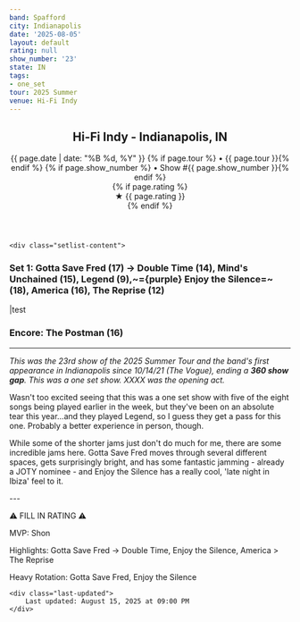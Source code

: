 ```yaml
---
band: Spafford
city: Indianapolis
date: '2025-08-05'
layout: default
rating: null
show_number: '23'
state: IN
tags:
- one_set
tour: 2025 Summer
venue: Hi-Fi Indy
---
```


<article class="show-card">
    <header class="show-header">
        <h1>Hi-Fi Indy - Indianapolis, IN</h1>
        <div class="show-meta">
            {{ page.date | date: "%B %d, %Y" }}
            {% if page.tour %} • {{ page.tour }}{% endif %}
            {% if page.show_number %} • Show #{{ page.show_number }}{% endif %}
        </div>
        {% if page.rating %}
        <div class="show-rating">★ {{ page.rating }}</div>
        {% endif %}
    </header>
    
    <div class="setlist-content">
<h3 class="setlist-header"><strong>Set 1:</strong>  <strong class="highlighted-jam jam-tooltip jam-link" data-tooltip="<strong>Timing:</strong> 17:01<br><strong>Notes:</strong> Quickly drops into a smoke-filled underwater Matrix in a second story basement and breaks out to fiercely bright skies before finding its way to a slinking, Echoes-y groove that fades and goes -&gt; Double Time.
" data-url="/jam-chart/?filter=Gotta Save Fred">Gotta Save Fred</strong> (17) -> <span class="jam-entry jam-tooltip jam-link" data-tooltip="<strong>Timing:</strong> 14:36<br><strong>Notes:</strong> Upbeat and fun, shifting through busy lanes with poise and a determined pace before shooting out of the city and then the atmosphere.
" data-url="/jam-chart/?filter=Double Time">Double Time</span> (14), Mind's Unchained (15), Legend (9),~={purple} <span class="jam-entry jam-tooltip jam-link" data-tooltip="<strong>Timing:</strong> 18:07<br><strong>Notes:</strong> An Ibizan rainforest speckled with spry, swirling stars that industrializes toward a customary peaking section." data-url="/jam-chart/?filter=Enjoy the Silence">Enjoy the Silence</span>=~ (18), <span class="jam-entry jam-tooltip jam-link" data-tooltip="<strong>Timing:</strong> 16:38<br><strong>Notes:</strong> Rotates funkily for its first half, hits a clean buildup, then waltzes through slick, jazzy territory that bobs steadily and implodes to the ending." data-url="/jam-chart/?filter=America">America</span> (16), The Reprise (12)</h3>
<p class="setlist-content">|test</p>
<h3 class="setlist-header"><strong>Encore:</strong>  The Postman (16)</h3>
<hr class="section-divider">
<p class="show-notes"><em>This was the 23rd show of the 2025 Summer Tour and the band's first appearance in Indianapolis since 10/14/21 (The Vogue), ending a <strong>360 show gap</strong>. This was a one set show. XXXX was the opening act.</em></p>
<p class="review-text">Wasn't too excited seeing that this was a one set show with five of the eight songs being played earlier in the week, but they've been on an absolute tear this year...and they played Legend, so I guess they get a pass for this one. Probably a better experience in person, though.</p>
<p class="review-text">While some of the shorter jams just don't do much for me, there are some incredible jams here. Gotta Save Fred moves through several different spaces, gets surprisingly bright, and has some fantastic jamming - already a JOTY nominee - and Enjoy the Silence has a really cool, 'late night in Ibiza' feel to it.</p>
<p class="review-text">---</p>
<p class="review-text">⚠️ FILL IN RATING ⚠️</p>
<p class="review-text">MVP:  Shon</p>
<p class="review-text">Highlights: Gotta Save Fred -> Double Time, Enjoy the Silence, America > The Reprise</p>
<p class="review-text">Heavy Rotation:  Gotta Save Fred, Enjoy the Silence</p>
    </div>
    
    <div class="last-updated">
        Last updated: August 15, 2025 at 09:00 PM
    </div>
</article>